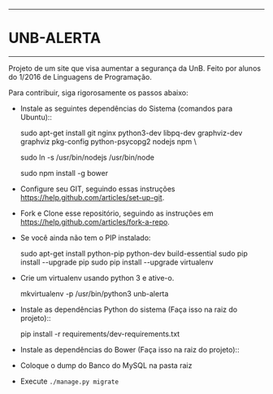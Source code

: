 ***********************************************
# UNB-ALERTA
***********************************************
Projeto de um site que visa aumentar a segurança da UnB. Feito por alunos do 1/2016 de Linguagens de Programação. 

Para contribuir, siga rigorosamente os passos abaixo:

* Instale as seguintes dependências do Sistema (comandos para Ubuntu)::

    sudo apt-get install git nginx python3-dev libpq-dev graphviz-dev graphviz pkg-config python-psycopg2 nodejs npm \

    sudo ln -s /usr/bin/nodejs /usr/bin/node

    sudo npm install -g bower

* Configure seu GIT, seguindo essas instruções https://help.github.com/articles/set-up-git.

* Fork e Clone esse repositório, seguindo as instruções em https://help.github.com/articles/fork-a-repo.

* Se você ainda não tem o PIP instalado:

    sudo apt-get install python-pip python-dev build-essential
    sudo pip install --upgrade pip
    sudo pip install --upgrade virtualenv

* Crie um virtualenv usando python 3 e ative-o.

    mkvirtualenv -p /usr/bin/python3 unb-alerta

* Instale as dependências Python do sistema (Faça isso na raiz do projeto)::

    pip install -r requirements/dev-requirements.txt

* Instale as dependências do Bower (Faça isso na raiz do projeto)::


* Coloque o dump do Banco do MySQL na pasta raiz

* Execute ``./manage.py migrate`` 
